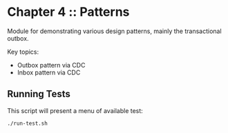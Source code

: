 # Chapter 4 :: Patterns

Module for demonstrating various design patterns, mainly the transactional outbox.

Key topics:

- Outbox pattern via CDC
- Inbox pattern via CDC

## Running Tests

This script will present a menu of available test:

    ./run-test.sh

